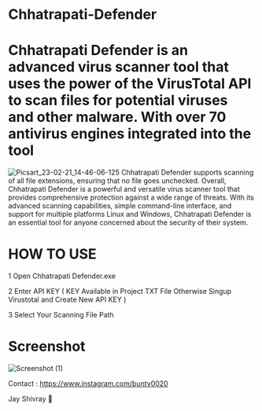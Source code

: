 # Chhatrapati-Defender

# Chhatrapati Defender is an advanced virus scanner tool that uses the power of the VirusTotal API to scan files for potential viruses and other malware. With over 70 antivirus engines integrated into the tool
![Picsart_23-02-21_14-46-06-125](https://user-images.githubusercontent.com/74574551/220843148-6d84bbf0-2b05-42cb-8e73-d3c26c35ca7b.jpg)
Chhatrapati Defender supports scanning of all file extensions, ensuring that no file goes unchecked. 
Overall, Chhatrapati Defender is a powerful and versatile virus scanner tool that provides comprehensive protection against a wide range of threats. With its advanced scanning capabilities, simple command-line interface, and support for multiple platforms Linux and  Windows, Chhatrapati Defender is an essential tool for anyone concerned about the security of their system.
# HOW TO USE
1 Open Chhatrapati Defender.exe 

2 Enter API KEY ( KEY Available in Project TXT File Otherwise Singup Virustotal and Create New API KEY )

3 Select Your Scanning File Path

# Screenshot
![Screenshot (1)](https://user-images.githubusercontent.com/74574551/220845562-01951614-c88e-4559-a577-b92013f61c7f.png)

Contact : https://www.instagram.com/bunty0020

Jay Shivray 🙏
